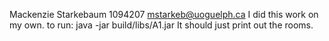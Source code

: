 Mackenzie Starkebaum
1094207
mstarkeb@uoguelph.ca
I did this work on my own.
to run: java -jar build/libs/A1.jar
It should just print out the rooms.
